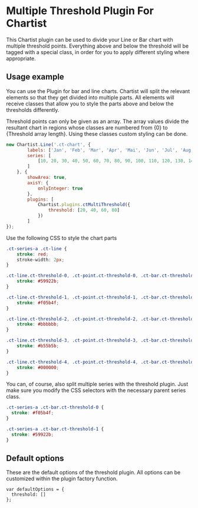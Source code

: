# Multiple Threshold Plugin For Chartist

This Chartist plugin can be used to divide your Line or Bar chart with multiple threshold points. Everything above and below the 
threshold will be tagged with a special class, in order for you to apply different styling where appropriate.

## Usage example

You can use the Plugin for bar and line charts. Chartist will split the relevant elements so that they get divided into
multiple parts. All elements will receive classes that allow you to style the parts above and below the thresholds differently.

Threshold points can only be given as an array. The array values divide the resultant chart in regions whose classes are numbered
from {0} to {Threshold array length}. Using these classes custom styling can be done.

```javascript
new Chartist.Line('.ct-chart', {
        labels: ['Jan', 'Feb', 'Mar', 'Apr', 'Mai', 'Jun', 'Jul', 'Aug', 'Sep', 'Oct', 'Nov', 'Dec'],
        series: [
            [10, 20, 30, 40, 50, 60, 70, 80, 90, 100, 110, 120, 130, 140, 150]
        ]
    }, {
        showArea: true,
        axisY: {
            onlyInteger: true
        },
        plugins: [
            Chartist.plugins.ctMultiThreshold({
                threshold: [20, 40, 60, 80]
            })
        ]
});
```
Use the following CSS to style the chart parts

```css
.ct-series-a .ct-line {
    stroke: red;
    stroke-width: 2px;
}

.ct-line.ct-threshold-0, .ct-point.ct-threshold-0, .ct-bar.ct-threshold-0 {
    stroke: #59922b;
}

.ct-line.ct-threshold-1, .ct-point.ct-threshold-1, .ct-bar.ct-threshold-1 {
    stroke: #f05b4f;
}

.ct-line.ct-threshold-2, .ct-point.ct-threshold-2, .ct-bar.ct-threshold-2 {
    stroke: #bbbbbb;
}

.ct-line.ct-threshold-3, .ct-point.ct-threshold-3, .ct-bar.ct-threshold-3 {
    stroke: #b55b5b;
}

.ct-line.ct-threshold-4, .ct-point.ct-threshold-4, .ct-bar.ct-threshold-4 {
    stroke: #000000;
}

```

You can, of course, also split multiple series with the threshold plugin. Just make sure you modify the CSS selectors 
with the necessary parent series class.

```css
.ct-series-a .ct-bar.ct-threshold-0 {
  stroke: #f05b4f;
}

.ct-series-a .ct-bar.ct-threshold-1 {
  stroke: #59922b;
}
```

## Default options

These are the default options of the threshold plugin. All options can be customized within the plugin factory function.

```
var defaultOptions = {
  threshold: []
};
```